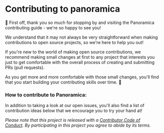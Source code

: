 # Contributing to panoramica

:wave: First off, thank you so much for stopping by and visiting the Panoramica contributing guide - we're so happy to see you!

We understand that it may not always be very straightforward when making contributions to open source projects, so we're here to help you out!

If you're new to the world of making open source contributions, we recommend making small changes at first to any project that interests you just to get comfortable with the overall process of creating and submitting PRs (pull requests).

As you get more and more comfortable with those small changes, you'll find that you start building your contributing skills over time. :tada:

### How to contribute to Panoramica:

In addition to taking a look at our open issues, you'll also find a list of contribution ideas below that we encourage you to try your hand at!

_Please note that this project is released with a [Contributor Code of Conduct](CODE_OF_CONDUCT.md). By participating in this project you agree to abide by its terms._
